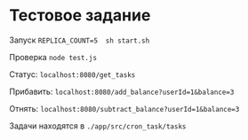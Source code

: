 # Тестовое задание

Запуск `REPLICA_COUNT=5  sh start.sh`

Проверка `node test.js`

Статус: `localhost:8080/get_tasks`

Прибавить: `localhost:8080/add_balance?userId=1&balance=3`

Отнять: `localhost:8080/subtract_balance?userId=1&balance=3`

Задачи находятся в `./app/src/cron_task/tasks`

